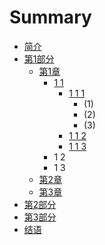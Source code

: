 # Summary

* [简介](README.md)
* [第1部分 ](part-1.md)
  * [第1章 ](part-1/chapter-1.md)
    * [1 1](part-1/chapter-1/1-1.md)
      * [1 1 1](part-1/chapter-1/1-1/1-1-1.md)
        * \(1\)
        * \(2\)
        * \(3\)
      * [1 1 2](part-1/chapter-1/1-1/1-1-2.md)
      * [1 1 3](part-1/chapter-1/1-1/1-1-3.md)
    * 1 2
    * 1 3
  * [第2章 ](part-1/chapter-2.md)
  * [第3章 ](part-1/chapter-3.md)
* [第2部分 ](part-2.md)
* [第3部分 ](part-3.md)
* [结语](end.md)

